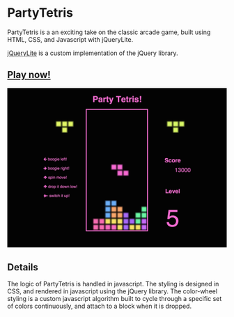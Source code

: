 
# PartyTetris

PartyTetris is a an exciting take on the classic arcade game, built using HTML, CSS, and Javascript with jQueryLite.

[jQueryLite](../../jQueryLite/jquery_lite.js) is a custom implementation of the jQuery library.

## <a href='http://pmckelvy1.github.io/PartyTetris/'>Play now!</a>

![PartyTetris!](/party-tetris-screenshot.jpg "PartyTetris")

## Details

The logic of PartyTetris is handled in javascript.  The styling is designed in CSS, and rendered in javascript using the jQuery library.  The color-wheel styling is a custom javascript algorithm built to cycle through a specific set of colors continuously, and attach to a block when it is dropped.
